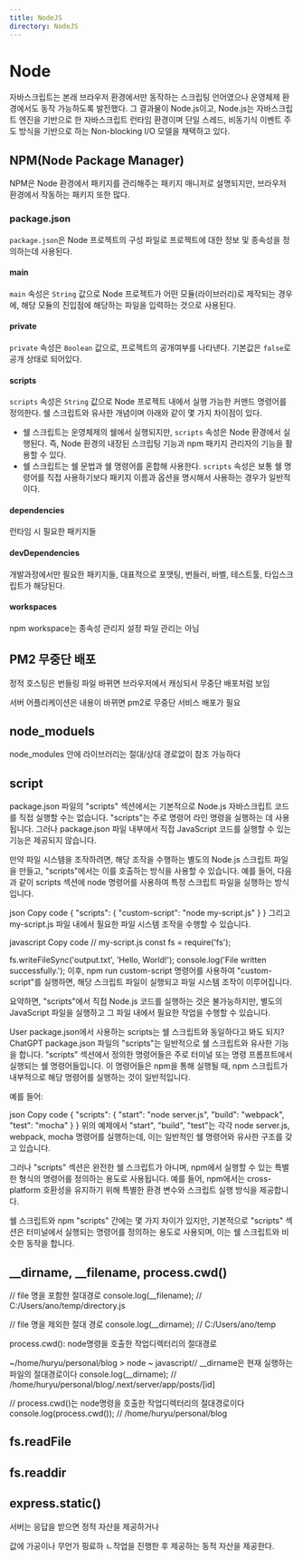 ```yaml
---
title: NodeJS
directory: NodeJS
---
```


<!-- todo: 내용 보완 필요 -->

# Node

자바스크립트는 본래 브라우저 환경에서만 동작하는 스크립팅 언어였으나 운영체제 환경에서도 동작 가능하도록 발전했다. 그 결과물이 Node.js이고, Node.js는 자바스크립트 엔진을 기반으로 한 자바스크립트 런타임 환경이며 단일 스레드, 비동기식 이벤트 주도 방식을 기반으로 하는 Non-blocking I/O 모델을 채택하고 있다.

## NPM(Node Package Manager)

NPM은 Node 환경에서 패키지를 관리해주는 패키지 매니저로 설명되지만, 브라우저 환경에서 작동하는 패키지 또한 많다.

### package.json

`package.json`은 Node 프로젝트의 구성 파일로 프로젝트에 대한 정보 및 종속성을 정의하는데 사용된다.

#### main

`main` 속성은 `String` 값으로 Node 프로젝트가 어떤 모듈(라이브러리)로 제작되는 경우에, 해당 모듈의 진입점에 해당하는 파일을 입력하는 것으로 사용된다.

#### private

`private` 속성은 `Boolean` 값으로, 프로젝트의 공개여부를 나타낸다. 기본값은 `false`로 공개 상태로 되어있다.

#### scripts

`scripts` 속성은 `String` 값으로 Node 프로젝트 내에서 실행 가능한 커맨드 명령어를 정의한다. 쉘 스크립트와 유사한 개념이며 아래와 같이 몇 가지 차이점이 있다.

- 쉘 스크립트는 운영체제의 쉘에서 실행되지만, `scripts` 속성은 Node 환경에서 실행된다. 즉, Node 환경의 내장된 스크립팅 기능과 npm 패키지 관리자의 기능을 활용할 수 있다.
- 쉘 스크립트는 쉘 문법과 쉘 명령어를 혼합해 사용한다. `scripts` 속성은 보통 쉘 명령어를 직접 사용하기보다 패키지 이름과 옵션을 명시해서 사용하는 경우가 일반적이다.

#### dependencies

런타임 시 필요한 패키지들

#### devDependencies

개발과정에서만 필요한 패키지들, 대표적으로 포맷팅, 번들러, 바벨, 테스트툴, 타입스크립트가 해당된다.

#### workspaces

npm workspace는 종속성 관리지 설정 파일 관리는 아님

## PM2 무중단 배포

정적 호스팅은 번들링 파일 바뀌면 브라우저에서 캐싱되서 무중단 배포처럼 보임

서버 어플리케이션은 내용이 바뀌면 pm2로 무중단 서비스 배포가 필요

## node_moduels

node_modules 안에 라이브러리는 절대/상대 경로없이 참조 가능하다

## script

package.json 파일의 "scripts" 섹션에서는 기본적으로 Node.js 자바스크립트 코드를 직접 실행할 수는 없습니다. "scripts"는 주로 명령어 라인 명령을 실행하는 데 사용됩니다. 그러나 package.json 파일 내부에서 직접 JavaScript 코드를 실행할 수 있는 기능은 제공되지 않습니다.

만약 파일 시스템을 조작하려면, 해당 조작을 수행하는 별도의 Node.js 스크립트 파일을 만들고, "scripts"에서는 이를 호출하는 방식을 사용할 수 있습니다. 예를 들어, 다음과 같이 scripts 섹션에 node 명령어를 사용하여 특정 스크립트 파일을 실행하는 방식입니다.

json
Copy code
{
"scripts": {
"custom-script": "node my-script.js"
}
}
그리고 my-script.js 파일 내에서 필요한 파일 시스템 조작을 수행할 수 있습니다.

javascript
Copy code
// my-script.js
const fs = require('fs');

fs.writeFileSync('output.txt', 'Hello, World!');
console.log('File written successfully.');
이후, npm run custom-script 명령어를 사용하여 "custom-script"를 실행하면, 해당 스크립트 파일이 실행되고 파일 시스템 조작이 이루어집니다.

요약하면, "scripts"에서 직접 Node.js 코드를 실행하는 것은 불가능하지만, 별도의 JavaScript 파일을 실행하고 그 파일 내에서 필요한 작업을 수행할 수 있습니다.

User
package.json에서 사용하는 scripts는 쉘 스크립트와 동일하다고 봐도 되지?
ChatGPT
package.json 파일의 "scripts"는 일반적으로 쉘 스크립트와 유사한 기능을 합니다. "scripts" 섹션에서 정의한 명령어들은 주로 터미널 또는 명령 프롬프트에서 실행되는 쉘 명령어들입니다. 이 명령어들은 npm을 통해 실행될 때, npm 스크립트가 내부적으로 해당 명령어를 실행하는 것이 일반적입니다.

예를 들어:

json
Copy code
{
"scripts": {
"start": "node server.js",
"build": "webpack",
"test": "mocha"
}
}
위의 예제에서 "start", "build", "test"는 각각 node server.js, webpack, mocha 명령어를 실행하는데, 이는 일반적인 쉘 명령어와 유사한 구조를 갖고 있습니다.

그러나 "scripts" 섹션은 완전한 쉘 스크립트가 아니며, npm에서 실행할 수 있는 특별한 형식의 명령어를 정의하는 용도로 사용됩니다. 예를 들어, npm에서는 cross-platform 호환성을 유지하기 위해 특별한 환경 변수와 스크립트 실행 방식을 제공합니다.

쉘 스크립트와 npm "scripts" 간에는 몇 가지 차이가 있지만, 기본적으로 "scripts" 섹션은 터미널에서 실행되는 명령어를 정의하는 용도로 사용되며, 이는 쉘 스크립트와 비슷한 동작을 합니다.

## \_\_dirname, \_\_filename, process.cwd()

// file 명을 포함한 절대경로
console.log(\_\_filename); // C:/Users/ano/temp/directory.js

// file 명을 제외한 절대 경로
console.log(\_\_dirname); // C:/Users/ano/temp

process.cwd(): node명령을 호출한 작업디렉터리의 절대경로

~/home/huryu/personal/blog > node ~
javascript// \_\_dirname은 현재 실행하는 파일의 절대경로이다
console.log(\_\_dirname); // /home/huryu/personal/blog/.next/server/app/posts/[id]

// process.cwd()는 node명령을 호출한 작업디렉터리의 절대경로이다
console.log(process.cwd()); // /home/huryu/personal/blog

## fs.readFile

## fs.readdir

## express.static()

서버는 응답을 받으면 정적 자산을 제공하거나

값에 가공이나 무언가 핑료하 ㄴ작업을 진행한 후 제공하는 동적 자산을 제공한다.
